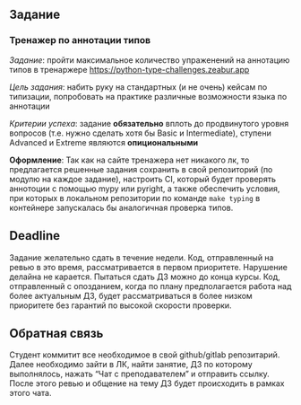 ## Задание
### Тренажер по аннотации типов

*Задание*: пройти максимальное количество упраженений на аннотацию типов в тренаржере https://python-type-challenges.zeabur.app

*Цель задания*: набить руку на стандартных (и не очень) кейсам по типизации, попробовать на практике различные возможности языка по аннотации

*Критерии успеха*: задание __обязательно__ вплоть до продвинутого уровня вопросов (т.е. нужно сделать хотя бы Basic и Intermediate), ступени Advanced и Extreme являются __опициональными__

__Оформление__:
Так как на сайте тренажера нет никакого лк, то предлагается решенные задания сохранить в свой репозиторий (по модулю на каждое задание), настроить CI, который будет проверять аннотоции с помощью mypy или pyright, а также обеспечить условия, при которых в локальном репозитории по команде `make typing` в контейнере запускалась бы аналогичная проверка типов.

## Deadline
Задание желательно сдать в течение недели. Код, отправленный на ревью в это время, рассматривается в первом приоритете. Нарушение делайна не карается. Пытаться сдать ДЗ можно до конца курсы. Код, отправленный с опозданием, когда по плану предполагается работа над более актуальным ДЗ, будет рассматриваться в более низком приоритете без гарантий по высокой скорости проверки.

## Обратная связь
Cтудент коммитит все необходимое в свой github/gitlab репозитарий. Далее необходимо зайти в ЛК, найти занятие, ДЗ по которому выполнялось, нажать “Чат с преподавателем” и отправить ссылку. После этого ревью и общение на тему ДЗ будет происходить в рамках этого чата.
